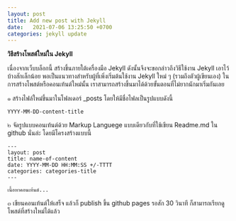```yaml
---
layout: post
title: Add new post with Jekyll
date:   2021-07-06 13:25:50 +0700
categories: jekyll update
---
```


**วิธีสร้างโพสต์ใหม่ใน Jekyll**

เนื่องจากเว็บบล็อกนี้ สร้างขึ้นภายใต้เครื่องมือ Jekyll ดังนั้นจึงจะขอกล่าวถึงวิธีใช้งาน Jekyll เอาไว้บ้างสักเล็กน้อย พอเป็นแนวทางสำหรับผู้ที่เพิ่งเริ่มต้นใช้งาน Jekyll ใหม่ ๆ (รวมถึงตัวผู้เขียนเอง) ในการสร้างโพสต์หรือคอนเท้นต์ใหม่นั้น เราสามารถสร้างขึ้นมาได้ด้วยขั้นตอนที่ไม่ยากนักมาเริ่มกันเลย

๑ สร้างไฟล์ใหม่ขึ้นมาในโฟลเดอร์ _posts โดยให้มีชื่อไฟลเป็นรูปแบบดังนี้

```
YYYY-MM-DD-content-title
```

๒ จัดรูปแบบคอนเท้นต์ด้วย Markup Languege แบบเดียวกับที่ใช้เขียน Readme.md ใน github นั่นล่ะ โดยมีโครงสร้างแบบนี้

```
---
layout: post
title: name-of-content
date: YYYY-MM-DD HH:MM:SS +/-TTTT
categories: categories-title
---

เนื้อหาคอนเท้นต์...
```

๓ เขียนคอนเท้นต์ให้เสร็จ แล้วก็ publish ขึ้น github pages รอสัก 30 วินาที ก็สามารถเรียกดูโพสต์ที่สร้างใหม่ได้แล้ว
